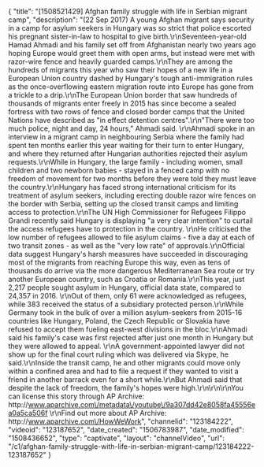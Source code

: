 {
    "title": "[1508521429] Afghan family struggle with life in Serbian migrant camp",
    "description": "(22 Sep 2017) A young Afghan migrant says security in a camp for asylum seekers in Hungary was so strict that police escorted his pregnant sister-in-law to hospital to give birth.\r\nSeventeen-year-old Hamad Ahmadi and his family set off from Afghanistan nearly two years ago hoping Europe would greet them with open arms, but instead were met with razor-wire fence and heavily guarded camps.\r\nThey are among the hundreds of migrants this year who saw their hopes of a new life in a European Union country dashed by Hungary's tough anti-immigration rules as the once-overflowing eastern migration route into Europe has gone from a trickle to a drip.\r\nThe European Union border that saw hundreds of thousands of migrants enter freely in 2015 has since become a sealed fortress with two rows of fence and closed border camps that the United Nations have described as \"in effect detention centres\".\r\n\"There were too much police, night and day, 24 hours,\" Ahmadi said. \r\nAhmadi spoke in an interview in a migrant camp in neighbouring Serbia where the family had spent ten months earlier this year waiting for their turn to enter Hungary, and where they returned after Hungarian authorities rejected their asylum requests.\r\nWhile in Hungary, the large family - including women, small children and two newborn babies - stayed in a fenced camp with no freedom of movement for two months before they were told they must leave the country.\r\nHungary has faced strong international criticism for its treatment of asylum seekers, including erecting double razor wire fences on the border with Serbia, setting up the closed transit camps and limiting access to protection.\r\nThe UN High Commissioner for Refugees Filippo Grandi recently said Hungary is displaying \"a very clear intention\" to curtail the access refugees have to protection in the country. \r\nHe criticised the low number of refugees allowed to file asylum claims - five a day at each of two transit zones - as well as the \"very low rate\" of approvals.\r\nOfficial data suggest Hungary's harsh measures have succeeded in discouraging most of the migrants from reaching Europe this way, even as tens of thousands do arrive via the more dangerous Mediterranean Sea route or try another European country, such as Croatia or Romania.\r\nThis year, just 2,217 people sought asylum in Hungary, official data state, compared to 24,357 in 2016. \r\nOut of them, only 61 were acknowledged as refugees, while 383 received the status of a subsidiary protected person.\r\nWhile Germany took in the bulk of over a million asylum-seekers from 2015-16 countries like Hungary, Poland, the Czech Republic or Slovakia have refused to accept them fueling east-west divisions in the bloc.\r\nAhmadi said his family's case was first rejected after just one month in Hungary but they were allowed to appeal. \r\nA government-appointed lawyer did not show up for the final court ruling which was delivered via Skype, he said.\r\nInside the transit camp, he and other migrants could move only within a confined area and had to file a request if they wanted to visit a friend in another barrack even for a short while.\r\nBut Ahmadi said that despite the lack of freedom, the family's hopes were high.\r\n\r\n\r\nYou can license this story through AP Archive: http:\/\/www.aparchive.com\/metadata\/youtube\/9a307dd42e8058fa45556ea0a5ca506f \r\nFind out more about AP Archive: http:\/\/www.aparchive.com\/HowWeWork",
    "channelid": "123184222",
    "videoid": "123187652",
    "date_created": "1506783987",
    "date_modified": "1508436652",
    "type": "captivate",
    "layout": "channelVideo",
    "url": "\/c1\/afghan-family-struggle-with-life-in-serbian-migrant-camp\/123184222-123187652"
}